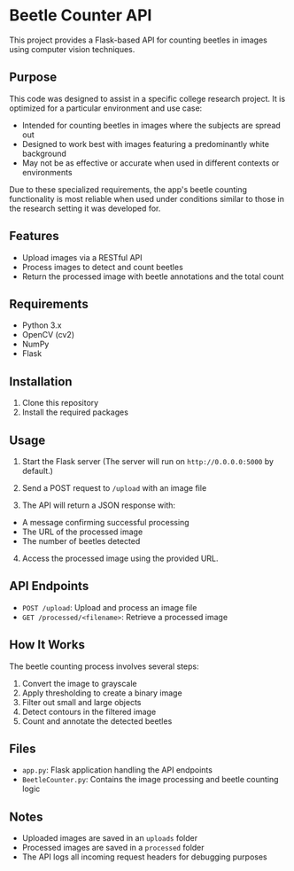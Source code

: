 # Beetle Counter API

This project provides a Flask-based API for counting beetles in images using computer vision techniques.

## Purpose

This code was designed to assist in a specific college research project. It is optimized for a particular environment and use case:

- Intended for counting beetles in images where the subjects are spread out
- Designed to work best with images featuring a predominantly white background
- May not be as effective or accurate when used in different contexts or environments

Due to these specialized requirements, the app's beetle counting functionality is most reliable when used under conditions similar to those in the research setting it was developed for.

## Features

- Upload images via a RESTful API
- Process images to detect and count beetles
- Return the processed image with beetle annotations and the total count

## Requirements

- Python 3.x
- OpenCV (cv2)
- NumPy
- Flask

## Installation

1. Clone this repository
2. Install the required packages

## Usage

1. Start the Flask server (The server will run on `http://0.0.0.0:5000` by default.)

2. Send a POST request to `/upload` with an image file

3. The API will return a JSON response with:
- A message confirming successful processing
- The URL of the processed image
- The number of beetles detected

4. Access the processed image using the provided URL.

## API Endpoints

- `POST /upload`: Upload and process an image file
- `GET /processed/<filename>`: Retrieve a processed image

## How It Works

The beetle counting process involves several steps:

1. Convert the image to grayscale
2. Apply thresholding to create a binary image
3. Filter out small and large objects
4. Detect contours in the filtered image
5. Count and annotate the detected beetles

## Files

- `app.py`: Flask application handling the API endpoints
- `BeetleCounter.py`: Contains the image processing and beetle counting logic

## Notes

- Uploaded images are saved in an `uploads` folder
- Processed images are saved in a `processed` folder
- The API logs all incoming request headers for debugging purposes
